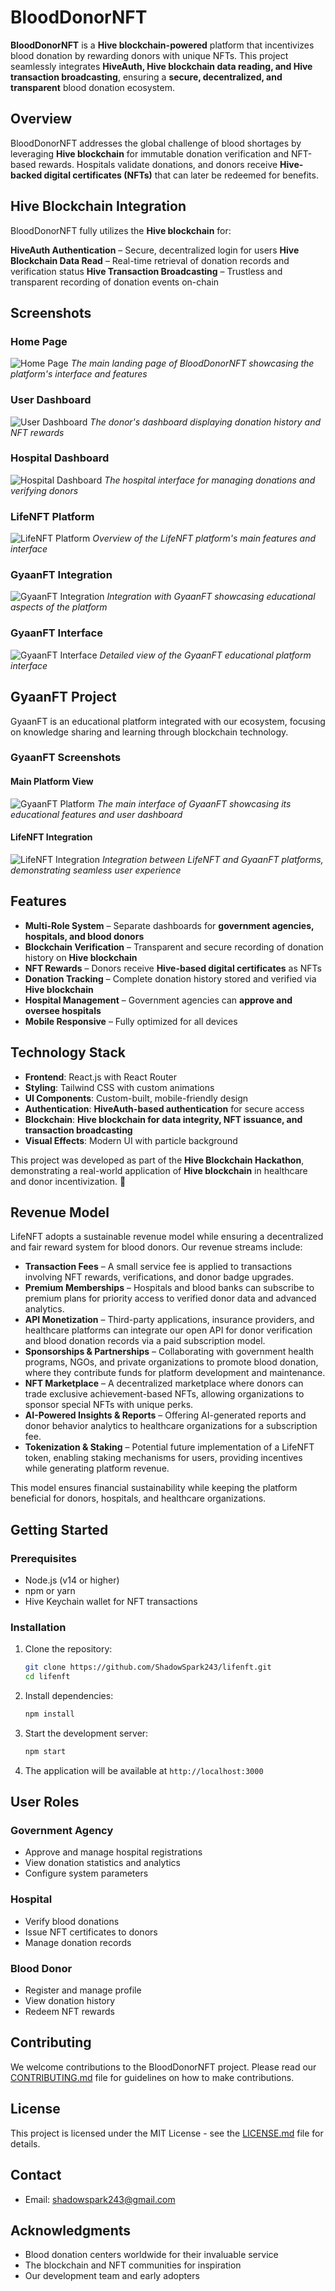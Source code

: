 # BloodDonorNFT

**BloodDonorNFT** is a **Hive blockchain-powered** platform that incentivizes blood donation by rewarding donors with unique NFTs. This project seamlessly integrates **HiveAuth, Hive blockchain data reading, and Hive transaction broadcasting**, ensuring a **secure, decentralized, and transparent** blood donation ecosystem.

## Overview
BloodDonorNFT addresses the global challenge of blood shortages by leveraging **Hive blockchain** for immutable donation verification and NFT-based rewards. Hospitals validate donations, and donors receive **Hive-backed digital certificates (NFTs)** that can later be redeemed for benefits.

## Hive Blockchain Integration

BloodDonorNFT fully utilizes the **Hive blockchain** for:

**HiveAuth Authentication** – Secure, decentralized login for users
**Hive Blockchain Data Read** – Real-time retrieval of donation records and verification status
**Hive Transaction Broadcasting** – Trustless and transparent recording of donation events on-chain

## Screenshots

### Home Page
![Home Page](/photos/img1.png)
*The main landing page of BloodDonorNFT showcasing the platform's interface and features*

### User Dashboard
![User Dashboard](/photos/img2.png)
*The donor's dashboard displaying donation history and NFT rewards*

### Hospital Dashboard
![Hospital Dashboard](/photos/img3.png)
*The hospital interface for managing donations and verifying donors*

### LifeNFT Platform
![LifeNFT Platform](/photos/LifeNFT1.png)
*Overview of the LifeNFT platform's main features and interface*

### GyaanFT Integration
![GyaanFT Integration](/photos/GyaanFT2.png)
*Integration with GyaanFT showcasing educational aspects of the platform*

### GyaanFT Interface
![GyaanFT Interface](/photos/gyaanft1.png)
*Detailed view of the GyaanFT educational platform interface*

## GyaanFT Project

GyaanFT is an educational platform integrated with our ecosystem, focusing on knowledge sharing and learning through blockchain technology.

### GyaanFT Screenshots

#### Main Platform View
![GyaanFT Platform](/photos/GyaanFT2.png)
*The main interface of GyaanFT showcasing its educational features and user dashboard*

#### LifeNFT Integration
![LifeNFT Integration](/photos/LifeNFT1.png)
*Integration between LifeNFT and GyaanFT platforms, demonstrating seamless user experience*

## Features
- **Multi-Role System** – Separate dashboards for **government agencies, hospitals, and blood donors**
- **Blockchain Verification** – Transparent and secure recording of donation history on **Hive blockchain**
- **NFT Rewards** – Donors receive **Hive-based digital certificates** as NFTs
- **Donation Tracking** – Complete donation history stored and verified via **Hive blockchain**
- **Hospital Management** – Government agencies can **approve and oversee hospitals**
- **Mobile Responsive** – Fully optimized for all devices

## Technology Stack
- **Frontend**: React.js with React Router
- **Styling**: Tailwind CSS with custom animations
- **UI Components**: Custom-built, mobile-friendly design
- **Authentication**: **HiveAuth-based authentication** for secure access
- **Blockchain**: **Hive blockchain for data integrity, NFT issuance, and transaction broadcasting**
- **Visual Effects**: Modern UI with particle background

This project was developed as part of the **Hive Blockchain Hackathon**, demonstrating a real-world application of **Hive blockchain** in healthcare and donor incentivization. 🚀

## Revenue Model  

LifeNFT adopts a sustainable revenue model while ensuring a decentralized and fair reward system for blood donors. Our revenue streams include:  

- **Transaction Fees** – A small service fee is applied to transactions involving NFT rewards, verifications, and donor badge upgrades.  
- **Premium Memberships** – Hospitals and blood banks can subscribe to premium plans for priority access to verified donor data and advanced analytics.  
- **API Monetization** – Third-party applications, insurance providers, and healthcare platforms can integrate our open API for donor verification and blood donation records via a paid subscription model.  
- **Sponsorships & Partnerships** – Collaborating with government health programs, NGOs, and private organizations to promote blood donation, where they contribute funds for platform development and maintenance.  
- **NFT Marketplace** – A decentralized marketplace where donors can trade exclusive achievement-based NFTs, allowing organizations to sponsor special NFTs with unique perks.  
- **AI-Powered Insights & Reports** – Offering AI-generated reports and donor behavior analytics to healthcare organizations for a subscription fee.  
- **Tokenization & Staking** – Potential future implementation of a LifeNFT token, enabling staking mechanisms for users, providing incentives while generating platform revenue.  

This model ensures financial sustainability while keeping the platform beneficial for donors, hospitals, and healthcare organizations.


## Getting Started

### Prerequisites

- Node.js (v14 or higher)
- npm or yarn
- Hive Keychain wallet for NFT transactions

### Installation

1. Clone the repository:
   ```bash
   git clone https://github.com/ShadowSpark243/lifenft.git
   cd lifenft
   ```

2. Install dependencies:
   ```bash
   npm install
   ```

3. Start the development server:
   ```bash
   npm start
   ```

4. The application will be available at `http://localhost:3000`


## User Roles

### Government Agency
- Approve and manage hospital registrations
- View donation statistics and analytics
- Configure system parameters

### Hospital
- Verify blood donations
- Issue NFT certificates to donors
- Manage donation records

### Blood Donor
- Register and manage profile
- View donation history
- Redeem NFT rewards


## Contributing

We welcome contributions to the BloodDonorNFT project. Please read our [CONTRIBUTING.md](CONTRIBUTING.md) file for guidelines on how to make contributions.

## License

This project is licensed under the MIT License - see the [LICENSE.md](LICENSE.md) file for details.

## Contact

- Email: shadowspark243@gmail.com

## Acknowledgments

- Blood donation centers worldwide for their invaluable service
- The blockchain and NFT communities for inspiration
- Our development team and early adopters
